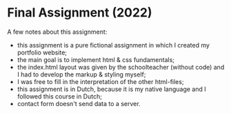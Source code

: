 # Final Assignment (2022)

A few notes about this assignment:

- this assignment is a pure fictional assignment in which I created my portfolio website;
- the main goal is to implement html & css fundamentals;
- the index.html layout was given by the schoolteacher (without code) and I had to develop the markup & styling myself;
- I was free to fill in the interpretation of the other html-files;
- this assignment is in Dutch, because it is my native language and I followed this course in Dutch;
- contact form doesn't send data to a server.
